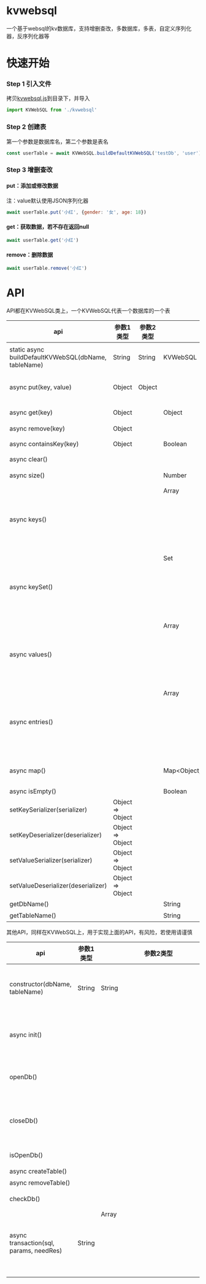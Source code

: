 # kvwebsql
一个基于websql的kv数据库，支持增删查改，多数据库，多表，自定义序列化器，反序列化器等



# 快速开始

### Step 1 引入文件

拷贝[kvwebsql.js](https://github.com/XiaoHuaShiFu/kvwebsql/blob/main/kvwebsql.js)到目录下，并导入

```javascript
import KVWebSQL from './kvwebsql'
```

### Step 2 创建表

第一个参数是数据库名，第二个参数是表名

```javascript
const userTable = await KVWebSQL.buildDefaultKVWebSQL('testDb', 'user')
```

### Step 3 增删查改

#### put：添加或修改数据

注：value默认使用JSON序列化器

```javascript
await userTable.put('小红', {gender: '女', age: 18})
```

#### get：获取数据，若不存在返回null

```javascript
await userTable.get('小红')
```

#### remove：删除数据

```javascript
await userTable.remove('小红')
```

# API

API都在KVWebSQL类上，一个KVWebSQL代表一个数据库的一个表

| api                                                  | 参数1类型        | 参数2类型 | 返回值类型          | 说明                             |
| ---------------------------------------------------- | ---------------- | --------- | ------------------- | -------------------------------- |
| static async buildDefaultKVWebSQL(dbName, tableName) | String           | String    | KVWebSQL            | 创建一个KVWebSQL，会自动初始化   |
| async put(key, value)                                | Object           | Object    |                     | 设置值，不存在插入，存在则更新   |
| async get(key)                                       | Object           |           | Object              | 获取值，不存在返回null           |
| async remove(key)                                    | Object           |           |                     | 移除值                           |
| async containsKey(key)                               | Object           |           | Boolean             | 表是否包含key                    |
| async clear()                                        |                  |           |                     | 清空表                           |
| async size()                                         |                  |           | Number              | 获取表的记录数                   |
| async keys()                                         |                  |           | Array<Object>       | 获取全部key，返回Array集合       |
| async keySet()                                       |                  |           | Set<Object>         | 获取全部key，返回Set集合         |
| async values()                                       |                  |           | Array<Object>       | 获取全部value，返回Array集合     |
| async entries()                                      |                  |           | Array<Object>       | 获取全部key-value，返回Array集合 |
| async map()                                          |                  |           | Map<Object, Object> | 获取全部key-value，返回Map集合   |
| async isEmpty()                                      |                  |           | Boolean             | 表是否为空                       |
| setKeySerializer(serializer)                         | Object => Object |           |                     | 设置key序列化器                  |
| setKeyDeserializer(deserializer)                     | Object => Object |           |                     | 设置key反序列化器                |
| setValueSerializer(serializer)                       | Object => Object |           |                     | 设置value序列化器                |
| setValueDeserializer(deserializer)                   | Object => Object |           |                     | 设置value反序列化器              |
| getDbName()                                          |                  |           | String              | 获取数据库名                     |
| getTableName()                                       |                  |           | String              | 表名                             |

其他API，同样在KVWebSQL上，用于实现上面的API，有风险，若使用请谨慎

| api                                     | 参数1类型 | 参数2类型     | 参数3类型 | 返回值类型          | 说明                                               |
| --------------------------------------- | --------- | ------------- | --------- | ------------------- | -------------------------------------------------- |
| constructor(dbName, tableName)          | String    | String        |           | KVWebSQL            | 构造器，构造一个KVWebSQL，需要自行初始化           |
| async init()                            |           |               |           |                     | 初始化（通过new KVWebSQL()创建实例时需要调用）     |
| openDb()                                |           |               |           |                     | 打开数据库，打开后可以对数据库进行操作             |
| closeDb()                               |           |               |           |                     | 关闭数据库，关闭后会释放资源，对数据库的操作将失败 |
| isOpenDb()                              |           |               |           | Boolean             | 数据库是否打开                                     |
| async createTable()                     |           |               |           |                     | 创建表                                             |
| async removeTable()                     |           |               |           |                     | 删除表                                             |
| checkDb()                               |           |               |           |                     | 检查数据库是否正常                                 |
| async transaction(sql, params, needRes) | String    | Array<Object> | Boolean   | SQLResultSetRowList | 执行事务的封装                                     |
